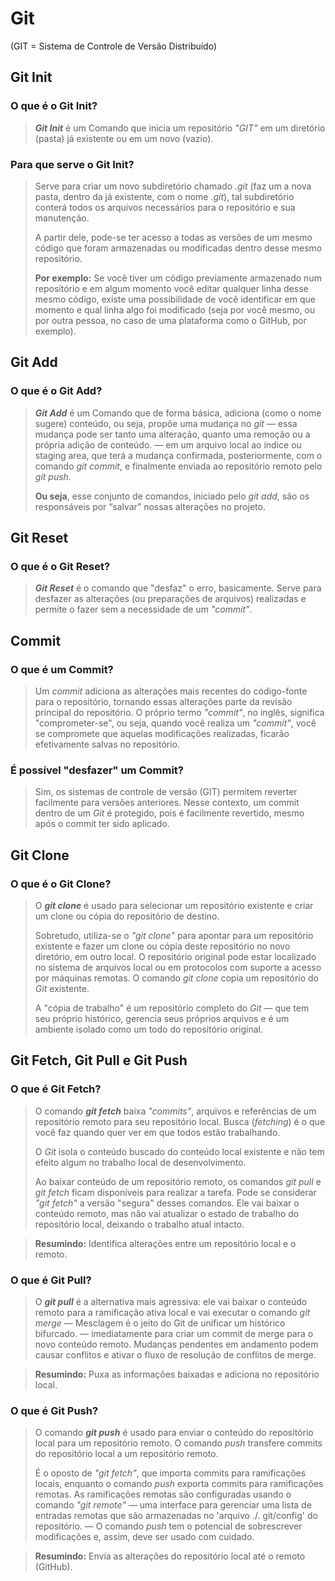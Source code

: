 # Git
(GIT = Sistema de Controle de Versão Distribuído)
## Git Init
### O que é o Git Init?
>**_Git Init_** é um Comando que inicia um repositório _"GIT"_ em um diretório (pasta) já existente ou em um novo (vazio).

### Para que serve o Git Init?
>Serve para criar um novo subdiretório chamado _.git_ (faz um a nova pasta, dentro da já existente, com o nome _.git_), tal subdiretório conterá todos os arquivos necessários para o repositório e sua manutenção.
>
>A partir dele, pode-se ter acesso a todas as versões de um mesmo código que foram armazenadas ou modificadas dentro desse mesmo repositório.
>
>**Por exemplo:** Se você tiver um código previamente armazenado num repositório e em algum momento você editar qualquer linha desse mesmo código, existe uma possibilidade de você identificar em que momento e qual linha algo foi modificado (seja por você mesmo, ou por outra pessoa, no caso de uma plataforma como o GitHub, por exemplo).

## Git Add
### O que é o Git Add?
>**_Git Add_** é um Comando que de forma básica, adiciona (como o nome sugere) conteúdo, ou seja, propõe uma mudança no _git_ — essa mudança pode ser tanto uma alteração, quanto uma remoção ou a própria adição de conteúdo. — em um arquivo local ao índice ou staging area, que terá a mudança confirmada, posteriormente, com o comando _git commit_, e finalmente enviada ao repositório remoto pelo _git push_.
>
>**Ou seja**, esse conjunto de comandos, iniciado pelo _git add_, são os responsáveis por “salvar” nossas alterações no projeto.

## Git Reset
### O que é o Git Reset?
>**_Git Reset_** é o comando que "desfaz" o erro, basicamente. Serve para desfazer as alterações (ou preparações de arquivos) realizadas e permite o fazer sem a necessidade de um _"commit"_.

## Commit
### O que é um Commit?
>Um _commit_ adiciona as alterações mais recentes do código-fonte para o repositório, tornando essas alterações parte da revisão principal do repositório. O próprio termo _"commit"_, no inglês, significa "comprometer-se", ou seja, quando você realiza um _"commit"_, você se compromete que aquelas modificações realizadas, ficarão efetivamente salvas no repositório.

### É possível "desfazer" um Commit?
>Sim, os sistemas de controle de versão (GIT) permitem reverter facilmente para versões anteriores. Nesse contexto, um commit dentro de um _Git_ é protegido, pois é facilmente revertido, mesmo após o commit ter sido aplicado.

## Git Clone
### O que é o Git Clone?
>O **_git clone_** é usado para selecionar um repositório existente e criar um clone ou cópia do repositório de destino.
>
>Sobretudo, utiliza-se o  _"git clone"_ para apontar para um repositório existente e fazer um clone ou cópia deste repositório no novo diretório, em outro local. O repositório original pode estar localizado no sistema de arquivos local ou em protocolos com suporte a acesso por máquinas remotas. O comando _git clone_ copia um repositório do _Git_ existente.
>
>A "cópia de trabalho" é um repositório completo do _Git_ — que tem seu próprio histórico, gerencia seus próprios arquivos e é um ambiente isolado como um todo do repositório original.

## Git Fetch, Git Pull e Git Push
### O que é Git Fetch?
>O comando **_git fetch_** baixa _"commits"_, arquivos e referências de um repositório remoto para seu repositório local. Busca (_fetching_) é o que você faz quando quer ver em que todos estão trabalhando.
>
>O _Git_ isola o conteúdo buscado do conteúdo local existente e não tem efeito algum no trabalho local de desenvolvimento.
>
>Ao baixar conteúdo de um repositório remoto, os comandos _git pull_ e _git fetch_ ficam disponíveis para realizar a tarefa. Pode se considerar _"git fetch"_ a versão "segura" desses comandos. Ele vai baixar o conteúdo remoto, mas não vai atualizar o estado de trabalho do repositório local, deixando o trabalho atual intacto.

>**Resumindo:** Identifica alterações entre um repositório local e o remoto.

### O que é Git Pull?
>O **_git pull_** é a alternativa mais agressiva: ele vai baixar o conteúdo remoto para a ramificação ativa local e vai executar o comando _git merge_ — Mesclagem é o jeito do Git de unificar um histórico bifurcado. — imediatamente para criar um commit de merge para o novo conteúdo remoto. Mudanças pendentes em andamento podem causar conflitos e ativar o fluxo de resolução de conflitos de merge.

>**Resumindo:** Puxa as informações baixadas e adiciona no repositório local.

### O que é Git Push?
>O comando **_git push_** é usado para enviar o conteúdo do repositório local para um repositório remoto. O comando _push_ transfere commits do repositório local a um repositório remoto. 
>
>É o oposto de _"git fetch"_, que importa commits para ramificações locais, enquanto o comando _push_ exporta commits para ramificações remotas. As ramificações remotas são configuradas usando o comando _"git remote"_ — uma interface para gerenciar uma lista de entradas remotas que são armazenadas no 'arquivo ./. git/config' do repositório. — O comando _push_ tem o potencial de sobrescrever modificações e, assim, deve ser usado com cuidado.

>**Resumindo:** Envia as alterações do repositório local até o remoto (GitHub).